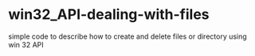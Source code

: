 # win32_API-dealing-with-files
simple code to describe how to create and delete files or directory using win 32 API
